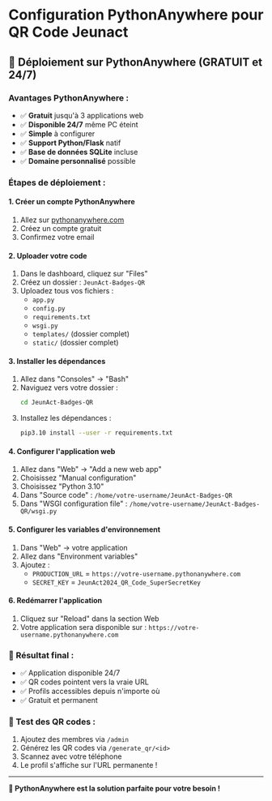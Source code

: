 # Configuration PythonAnywhere pour QR Code Jeunact

## 🚀 Déploiement sur PythonAnywhere (GRATUIT et 24/7)

### Avantages PythonAnywhere :
- ✅ **Gratuit** jusqu'à 3 applications web
- ✅ **Disponible 24/7** même PC éteint
- ✅ **Simple** à configurer
- ✅ **Support Python/Flask** natif
- ✅ **Base de données SQLite** incluse
- ✅ **Domaine personnalisé** possible

### Étapes de déploiement :

#### 1. Créer un compte PythonAnywhere
1. Allez sur [pythonanywhere.com](https://pythonanywhere.com)
2. Créez un compte gratuit
3. Confirmez votre email

#### 2. Uploader votre code
1. Dans le dashboard, cliquez sur "Files"
2. Créez un dossier : `JeunAct-Badges-QR`
3. Uploadez tous vos fichiers :
   - `app.py`
   - `config.py`
   - `requirements.txt`
   - `wsgi.py`
   - `templates/` (dossier complet)
   - `static/` (dossier complet)

#### 3. Installer les dépendances
1. Allez dans "Consoles" → "Bash"
2. Naviguez vers votre dossier :
   ```bash
   cd JeunAct-Badges-QR
   ```
3. Installez les dépendances :
   ```bash
   pip3.10 install --user -r requirements.txt
   ```

#### 4. Configurer l'application web
1. Allez dans "Web" → "Add a new web app"
2. Choisissez "Manual configuration"
3. Choisissez "Python 3.10"
4. Dans "Source code" : `/home/votre-username/JeunAct-Badges-QR`
5. Dans "WSGI configuration file" : `/home/votre-username/JeunAct-Badges-QR/wsgi.py`

#### 5. Configurer les variables d'environnement
1. Dans "Web" → votre application
2. Allez dans "Environment variables"
3. Ajoutez :
   - `PRODUCTION_URL` = `https://votre-username.pythonanywhere.com`
   - `SECRET_KEY` = `JeunAct2024_QR_Code_SuperSecretKey`

#### 6. Redémarrer l'application
1. Cliquez sur "Reload" dans la section Web
2. Votre application sera disponible sur : `https://votre-username.pythonanywhere.com`

### 🎯 Résultat final :
- ✅ Application disponible 24/7
- ✅ QR codes pointent vers la vraie URL
- ✅ Profils accessibles depuis n'importe où
- ✅ Gratuit et permanent

### 📱 Test des QR codes :
1. Ajoutez des membres via `/admin`
2. Générez les QR codes via `/generate_qr/<id>`
3. Scannez avec votre téléphone
4. Le profil s'affiche sur l'URL permanente !

---

**🚀 PythonAnywhere est la solution parfaite pour votre besoin !**


